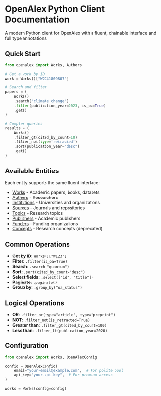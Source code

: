 # OpenAlex Python Client Documentation

A modern Python client for OpenAlex with a fluent, chainable interface and full type annotations.

## Quick Start

```python
from openalex import Works, Authors

# Get a work by ID
work = Works()["W2741809807"]

# Search and filter
papers = (
    Works()
    .search("climate change")
    .filter(publication_year=2023, is_oa=True)
    .get()
)

# Complex queries
results = (
    Works()
    .filter_gt(cited_by_count=10)
    .filter_not(type="retracted")
    .sort(publication_year="desc")
    .get()
)
```

## Available Entities

Each entity supports the same fluent interface:

- [Works](get-a-single-work.md) - Academic papers, books, datasets
- [Authors](get-a-single-author.md) - Researchers
- [Institutions](get-a-single-institution.md) - Universities and organizations
- [Sources](get-a-single-source.md) - Journals and repositories
- [Topics](get-a-single-topic.md) - Research topics
- [Publishers](get-a-single-publisher.md) - Academic publishers
- [Funders](get-a-single-funder.md) - Funding organizations
- [Concepts](get-a-single-concept.md) - Research concepts (deprecated)

## Common Operations

- **Get by ID**: `Works()["W123"]`
- **Filter**: `.filter(is_oa=True)`
- **Search**: `.search("quantum")`
- **Sort**: `.sort(cited_by_count="desc")`
- **Select fields**: `.select(["id", "title"])`
- **Paginate**: `.paginate()`
- **Group by**: `.group_by("oa_status")`

## Logical Operations

- **OR**: `.filter_or(type="article", type="preprint")`
- **NOT**: `.filter_not(is_retracted=True)`
- **Greater than**: `.filter_gt(cited_by_count=100)`
- **Less than**: `.filter_lt(publication_year=2020)`

## Configuration

```python
from openalex import Works, OpenAlexConfig

config = OpenAlexConfig(
    email="your-email@example.com",  # For polite pool
    api_key="your-api-key",  # For premium access
)

works = Works(config=config)
```
